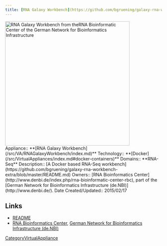 ```yaml
---
title: [RNA Galaxy Workbench](https://github.com/bgruening/galaxy-rna-workbench-extra/blob/master/README.md)
---
```

<div class='center'>
<a href='https://github.com/bgruening/galaxy-rna-workbench-extra/blob/master/README.md'><img src="/src/Images/Logos/de.NBI.png" alt="RNA Galaxy Workbench from theRNA Bioinformatic Center of the German Network for Bioinformatics Infrastructure" width="400" /></a>
</div>





<div class='dictbox'>
 Appliance:: **[RNA Galaxy Workbench](/src/VA/RNAGalaxyWorkbench/index.md)**
 Technology:: **[Docker](/src/VirtualAppliances/index.md#docker-containers)**
 Domains:: **RNA-Seq** 
 Description:: [A Docker based RNA-Seq workbench](https://github.com/bgruening/galaxy-rna-workbench-extra/blob/master/README.md)
 Owners:: [RNA Bioinformatics Center](http://www.denbi.de/index.php/rna-bioinformatic-center-rbc), part of the [German Network for Bioinformatics Infrastructure (de.NBI)](http://www.denbi.de/).
 Date Created/Updated:: 2015/02/17
</div>

## Links

* [README](https://github.com/bgruening/galaxy-rna-workbench-extra/blob/master/README.md)
* [RNA Bioinformatics Center](http://www.denbi.de/index.php/rna-bioinformatic-center-rbc), [German Network for Bioinformatics Infrastructure (de.NBI)](http://www.denbi.de/) 

[CategoryVirtualAppliance](/src/CategoryVirtualAppliance/index.md)
